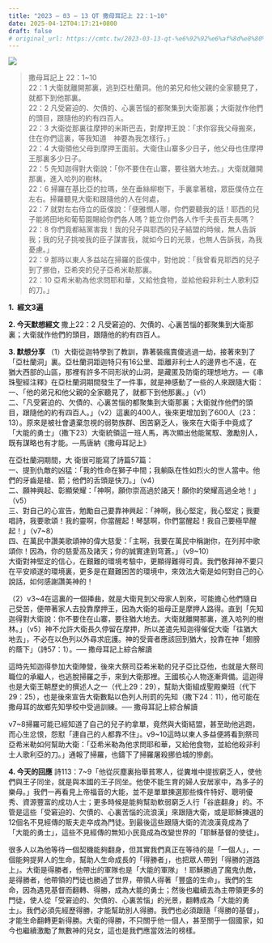 ```yaml
---
title: "2023 – 03 – 13 QT 撒母耳記上 22：1~10"
date: 2025-04-12T04:17:21+0800
draft: false
# original_url: https://cmtc.tw/2023-03-13-qt-%e6%92%92%e6%af%8d%e8%80%b3%e8%a8%98%e4%b8%8a-22%ef%bc%9a110
---
```


![](/images/qt.jpg)
> 撒母耳記上 22：1\~10  
> 22：1 大衛就離開那裏，逃到亞杜蘭洞。他的弟兄和他父親的全家聽見了，就都下到他那裏。  
> 22：2 凡受窘迫的、欠債的、心裏苦惱的都聚集到大衛那裏；大衛就作他們的頭目，跟隨他的約有四百人。  
> 22：3 大衛從那裏往摩押的米斯巴去，對摩押王說：「求你容我父母搬來，住在你們這裏，等我知道　神要為我怎樣行。」  
> 22：4 大衛領他父母到摩押王面前。大衛住山寨多少日子，他父母也住摩押王那裏多少日子。  
> 22：5 先知迦得對大衛說：「你不要住在山寨，要往猶大地去。」大衛就離開那裏，進入哈列的樹林。  
> 22：6 掃羅在基比亞的拉瑪，坐在垂絲柳樹下，手裏拿著槍，眾臣僕侍立在左右。掃羅聽見大衛和跟隨他的人在何處，  
> 22：7 就對左右侍立的臣僕說：「便雅憫人哪，你們要聽我的話！耶西的兒子能將田地和葡萄園賜給你們各人嗎？能立你們各人作千夫長百夫長嗎？  
> 22：8 你們竟都結黨害我！我的兒子與耶西的兒子結盟的時候，無人告訴我；我的兒子挑唆我的臣子謀害我，就如今日的光景，也無人告訴我，為我憂慮。」  
> 22：9 那時以東人多益站在掃羅的臣僕中，對他說：「我曾看見耶西的兒子到了挪伯，亞希突的兒子亞希米勒那裏。  
> 22：10 亞希米勒為他求問耶和華，又給他食物，並給他殺非利士人歌利亞的刀。」

**1.  經文3遍**

**2. 今天默想經文**
撒上22：2 凡受窘迫的、欠債的、心裏苦惱的都聚集到大衛那裏；大衛就作他們的頭目，跟隨他的約有四百人。

**3. 默想分享**
（1）大衛從迦特學到了教訓，靠著裝瘋賣傻逃過一劫，接著來到了「亞杜蘭洞」裏。亞杜蘭洞距迦特只有16公里、距離非利士人的邊界也不遠，在猶大西部的山區，那裡有許多不同形狀的山洞，是藏匿及防衛的理想地方。—《串珠聖經注釋》在亞杜蘭洞期間發生了一件事，就是神感動了一些的人來跟隨大衛：  
一、「他的弟兄和他父親的全家聽見了，就都下到他那裏。」（v1）  
二、「凡受窘迫的、欠債的、心裏苦惱的都聚集到大衛那裏；大衛就作他們的頭目，跟隨他的約有四百人。」（v2）這裏的400人，後來更增加到了600人（23：13）。原來是被社會遺棄忽視的弱勢族群、困苦窮乏人，後來在大衛手中竟成了「大能的勇士」（撒下23）大衛統領這一班人馬，再次顯出他能駕馭、激勵別人，既有謀略也有才能。—馬唐納《撒母耳記上》

在亞杜蘭洞期間，大 衛很可能寫了詩篇57篇：  
一、提到仇敵的凶猛：「我的性命在獅子中間；我躺臥在性如烈火的世人當中。他們的牙齒是槍、箭；他們的舌頭是快刀。」（v4）  
二、願神興起、彰顯榮耀：「神啊，願你崇高過於諸天！願你的榮耀高過全地！」（v5）  
三、對自己的心宣告，勉勵自己要靠神興起：「神啊，我心堅定，我心堅定；我要唱詩，我要歌頌！我的靈啊，你當醒起！琴瑟啊，你們當醒起！我自己要極早醒起！」（v7\~8）  
四、在萬民中讚美歌頌神的偉大慈愛：「主啊，我要在萬民中稱謝你，在列邦中歌頌你！因為，你的慈愛高及諸天；你的誠實達到穹蒼。」（v9\~10）  
大衛對神堅定的信心，在艱難的環境考驗中，更顯得難得可貴。我們敬拜神不要只在平安順遂的環境裏，更多是在艱難困苦的環境中，來效法大衛是如何對自己的心說話，如何感謝讚美神的！

（2）v3\~4在這裏的一個挿曲，就是大衛見到父母家人到來，可能擔心他們隨自己受苦，便帶著家人去投靠摩押王，因為大衛的祖母正是摩押人路得。直到「先知迦得對大衛說：你不要住在山寨，要往猶大地去。大衛就離開那裏，進入哈列的樹林。」（v5）神不允許大衛長久停留在摩押，所以差遣先知迦得催促大衛「往猶大地去」，不必在以色列以外尋求庇護。神的受膏者應該回到猶大，投靠在神「翅膀的蔭下」（詩57：1）。── 撒母耳記上綜合解讀

這時先知迦得參加大衛陣營，後來大祭司亞希米勒的兒子亞比亞他，也就是大祭司職位的承繼人，也逃脫掃羅之手，來到大衛那裡。王國核心人物逐漸齊備。這迦得也是大衛王朝歷史的撰述人之一（代上29：29），幫助大衛組成聖殿樂班（代下29：25），也是後來宣告大衛數點以色列人刑罰的先知（撒下24：11），他可能在撒母耳的故鄉先知學校中受過訓練。── 撒母耳記上綜合解讀

v7\~8掃羅可能已經知道了自己的兒子約拿單，竟然與大衛結盟，甚至助他逃跑，而心生忿恨，怨懟「連自己的人都靠不住」。v9\~10這時以東人多益便將看到祭司亞希米勒如何幫助大衛：「亞希米勒為他求問耶和華，又給他食物，並給他殺非利士人歌利亞的刀。」通報了掃羅，也鑄下了掃羅屠殺挪伯城的慘劇。

**4. 今天的回應**
詩113：7\~9「他從灰塵裏抬舉貧寒人，從糞堆中提拔窮乏人，使他們與王子同坐，就是與本國的王子同坐。他使不能生育的婦人安居家中，為多子的樂母。」我們一再看見上帝福音的大能，並不是單單揀選那些條件特好、聰明優秀、資源豐富的成功人士；更多時候是能夠幫助軟弱窮乏人行「谷底翻身」的。不管是這些「受窘迫的、欠債的、心裏苦惱的流浪漢」來跟隨大衛，或是耶穌揀選的12個名不見經傳的販夫走卒成為門徒。到最後這些跟隨大衛的流浪漢竟成為了「大能的勇士」，這些不見經傳的無知小民竟成為改變世界的「耶穌基督的使徒」。

很多人以為他等待一個契機能夠翻身，但其實我們真正在等待的是「一個人」，一個能夠提昇人的生命，幫助人生命成長的「得勝者」，也把眾人帶到「得勝的道路上」。大衛是得勝者，他帶出的軍隊也是「大能的軍隊」！耶穌勝過了魔鬼仇敵，是得勝者，他帶領的門徒也勝過了世界，帶領人得著「豐盛的生命」。我們的生命，因為遇見基督而翻轉、得勝，成為大能的勇士；然後也繼續去為主帶領更多的門徒，使人從「受窘迫的、欠債的、心裏苦惱」的光景，翻轉成為「大能的勇士」。我們必須先經歷得勝，才能幫助別人得勝。我們也必須跟隨「得勝的基督」，才能生命翻轉更新得勝。大衛的得勝，不只關乎他一個人，甚至關乎一個國家，如今也繼續激勵了無數神的兒女，這也是我們應當效法的榜樣。
